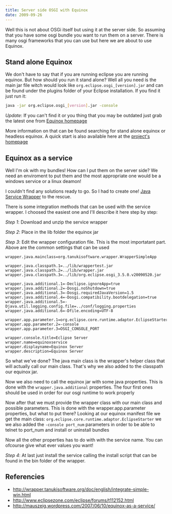 ```yaml
---
title: Server side OSGI with Equinox
date: 2009-09-26
---
```


Well this is not about OSGi itself but using it at the server side. So assuming that you have some osgi bundle you want to run them on a server. There is many osgi frameworks that you can use but here we are about to use Equinox.

## Stand alone Equinox

We don't have to say that if you are running eclipse you are running equinox. But how should you run it stand alone? Well all you need is the main jar file witch would look like `org.eclipse.osgi_[version].jar` and can be found under the plugins folder of your Eclipse installation. If you find it just run it:

```sh
java -jar org.eclipse.osgi_[version].jar -console
```

*Update*: If you can't find it or you thing that you may be outdated just grab the latest one from [Equinox homepage][equinox]

More information on that can be found searching for stand alone equinox or headless equinox. A quick start is also available here at the [project's homepage][equinox-quickstart]

## Equinox as a service

Well I'm ok with my bundles! How can I put them on the server side? We need an enviroment to put them and the most appropriate one would be a windows service or a linux deamon!

I couldn't find any solutions ready to go. So I had to create one! [Java Service Wrapper][java-service-wrapper] to the rescue.

There is some integration methods that can be used with the service wrapper. I choosed the easiest one and I'll describe it here step by step:

*Step 1*: Download and unzip the service wrapper

*Step 2*: Place in the lib folder the equinox jar

*Step 3*: Edit the wrapper configuration file. This is the most importatant part. Above are the common settings that can be used

```
wrapper.java.mainclass=org.tanukisoftware.wrapper.WrapperSimpleApp

wrapper.java.classpath.1=../lib/wrappertest.jar
wrapper.java.classpath.2=../lib/wrapper.jar
wrapper.java.classpath.3=../lib/org.eclipse.osgi_3.5.0.v20090520.jar

wrapper.java.additional.1=-Declipse.ignoreApp=true
wrapper.java.additional.2=-Dosgi.noShutdown=true
wrapper.java.additional.3=-Dosgi.requiredJavaVersion=1.5
wrapper.java.additional.4=-Dosgi.compatibility.bootdelegation=true
wrapper.java.additional.5=-Djava.util.logging.config.file=../conf/logging.properties
wrapper.java.additional.6=-Dfile.encoding=UTF-8

wrapper.app.parameter.1=org.eclipse.core.runtime.adaptor.EclipseStarter
wrapper.app.parameter.2=-console
wrapper.app.parameter.3=OSGI_CONSOLE_PORT

wrapper.console.title=Eclipse Server
wrapper.name=equinoxservice
wrapper.displayname=Equinox Server
wrapper.description=Equinox Server
```

So what we've done? The java main class is the wrapper's helper class that will actually call our main class. That's why we also added to the classpath our equinox jar.

Now we also need to call the equinox jar with some java properties. This is done with the `wrapper.java.additional` properties. The four first ones should be used in order for our osgi runtime to work properly

Now after that we must provide the wrapper class with our main class and possible parameters. This is done with the wrapper.app.parameter properties, but what to put there? Looking at our equinox manifest file we get the main class: `org.eclipse.core.runtime.adaptor.EclipseStarter` we we also added the `-console port_num` parameters in order to be able to telnet to port_num and install or uninstall bundles

Now all the other properties has to do with with the service name. You can ofcourse give what ever values you want!

*Step 4*: At last just install the service calling the install script that can be found in the bin folder of the wrapper.

## Referencies

* http://wrapper.tanukisoftware.org/doc/english/integrate-simple-win.html
* http://www.eclipsezone.com/eclipse/forums/t112152.html
* http://mauszeig.wordpress.com/2007/06/10/equinox-as-a-service/


[equinox]: http://download.eclipse.org/equinox/
[equinox-quickstart]: http://www.eclipse.org/equinox/documents/quickstart.php
[java-service-wrapper]: http://wrapper.tanukisoftware.org/doc/english/download.jsp

